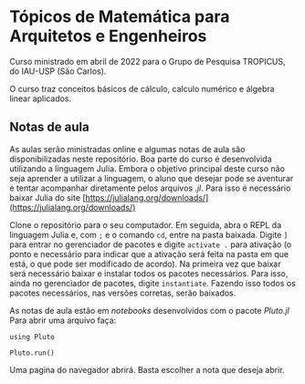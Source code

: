 # Tópicos de Matemática para Arquitetos e Engenheiros

Curso ministrado em abril de 2022 para o Grupo de Pesquisa TROPICUS, do IAU-USP (São Carlos).

O curso traz conceitos básicos de cálculo, calculo numérico e álgebra linear aplicados. 

## Notas de aula 

As aulas serão ministradas online e algumas notas de aula são disponibilizadas neste repositório. Boa parte do curso é desenvolvida utilizando a linguagem Julia. Embora o objetivo principal deste curso não seja aprender a utilizar a linguagem, o aluno que desejar pode se aventurar e tentar acompanhar diretamente pelos arquivos *.jl*. Para isso é necessário baixar Julia do site [https://julialang.org/downloads/](https://julialang.org/downloads/)

Clone o repositório para o seu computador. Em seguida, abra o REPL da linguagem Julia e, com `;` e o comando `cd`, entre na pasta baixada. Digite `]` para entrar no gerenciador de pacotes e digite `activate .` para ativação (o ponto e necessário para indicar que a ativação será feita na pasta em que está, o que pode ser modificado de acordo). Na primeira vez que baixar será necessário baixar e instalar todos os pacotes necessários. Para isso, ainda no gerenciador de pacotes, digite `instantiate`. Fazendo isso todos os pacotes necessários, nas versões corretas, serão baixados.

As notas de aula estão em *notebooks* desenvolvidos com o pacote *Pluto.jl* Para abrir uma arquivo faça:

```
using Pluto

Pluto.run()
```

Uma pagina do navegador abrirá. Basta escolher a nota que deseja abrir.

